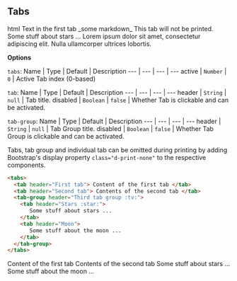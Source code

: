 ## Tabs

<include src="codeAndOutput.md" boilerplate >
<variable name="highlightStyle">html</variable>
<variable name="code">
<tabs>
  <tab header="First tab">
    Text in the first tab
    <markdown>_some markdown_</markdown>
  </tab>
  <tab header="Disabled second tab :x:" disabled>
  </tab>
  <tab header="Tab not printed" class="d-print-none">
    This tab will not be printed.
  </tab>
  <tab-group header="Third tab group :milky_way:">
    <tab header="Stars :star:">
      Some stuff about stars ...
    </tab>
    <tab header="Disabled Moon :new_moon:" disabled>
    </tab>
  </tab-group>
  <tab-group header="Disabled fourth tab group" disabled>
    <tab header="Hidden tab">
      Lorem ipsum dolor sit amet, consectetur adipiscing elit. Nulla ullamcorper ultrices lobortis.
    </tab>
  </tab-group>
</tabs>
</variable>
</include>

****Options****

`tabs`:
Name | Type | Default | Description
--- | --- | --- | ---
active | `Number` | `0` | Active Tab index (0-based)

`tab`:
Name | Type | Default | Description
--- | --- | --- | ---
header | `String` | `null` | Tab title.
disabled | `Boolean` | `false` | Whether Tab is clickable and can be activated.

`tab-group`:
Name | Type | Default | Description
--- | --- | --- | ---
header | `String` | `null` | Tab Group title.
disabled | `Boolean` | `false` | Whether Tab Group is clickable and can be activated.

<box type="info">

Tabs, tab group and individual tab can be omitted during printing by adding Bootstrap's display property `class="d-print-none"` to the respective components.
</box>

<div id="short" class="d-none">

```html
<tabs>
  <tab header="First tab"> Content of the first tab </tab>
  <tab header="Second tab"> Contents of the second tab </tab>
  <tab-group header="Third tab group :tv:">
    <tab header="Stars :star:">
       Some stuff about stars ... 
    </tab>
    <tab header="Moon">
       Some stuff about the moon ... 
    </tab>
  </tab-group>
</tabs>
```
</div>

<div id="examples" class="d-none">

<tabs>
  <tab header="First tab">
    Content of the first tab
  </tab>
  <tab header="Second tab">
    Contents of the second tab
  </tab>
  <tab-group header="Third tab group :tv:">
    <tab header="Stars :star:">
      Some stuff about stars ...
    </tab>
    <tab header="Moon">
      Some stuff about the moon ...
    </tab>
  </tab-group>
</tabs>
</div>
